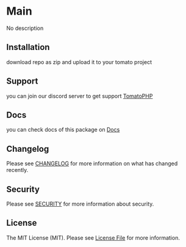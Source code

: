 # Main

No description

## Installation

download repo as zip and upload it to your tomato project

## Support

you can join our discord server to get support [TomatoPHP](https://discord.gg/Xqmt35Uh)

## Docs

you can check docs of this package on [Docs](https://docs.tomatophp.com/plugins/tomato-themes)

## Changelog

Please see [CHANGELOG](CHANGELOG.md) for more information on what has changed recently.

## Security

Please see [SECURITY](SECURITY.md) for more information about security.

## License

The MIT License (MIT). Please see [License File](LICENSE.md) for more information.
